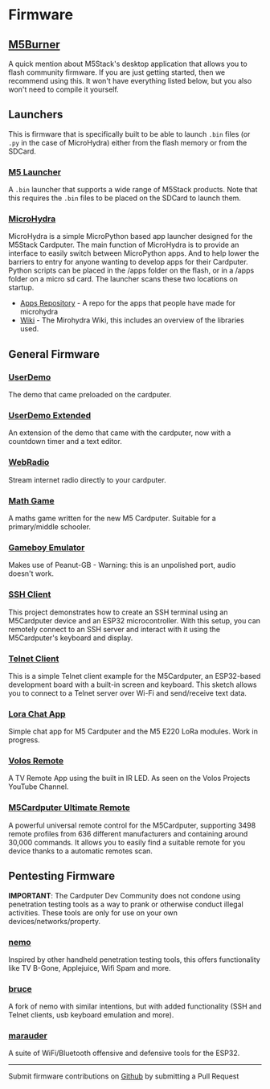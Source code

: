 # Firmware

## [M5Burner][]

A quick mention about M5Stack's desktop application that allows you to flash community firmware. If you are just getting started, then we recommend using this. It won't have everything listed below, but you also won't need to compile it yourself.

## Launchers

This is firmware that is specifically built to be able to launch `.bin` files (or `.py` in the case of MicroHydra) either from the flash memory or from the SDCard.

### [M5 Launcher][m5launcher]

A `.bin` launcher that supports a wide range of M5Stack products. Note that this requires the `.bin` files to be placed on the SDCard to launch them.

### [MicroHydra][microhydra]

MicroHydra is a simple MicroPython based app launcher designed for the M5Stack Cardputer. The main function of MicroHydra is to provide an interface to easily switch between MicroPython apps. And to help lower the barriers to entry for anyone wanting to develop apps for their Cardputer. Python scripts can be placed in the /apps folder on the flash, or in a /apps folder on a micro sd card. The launcher scans these two locations on startup.

- [Apps Repository][mhydra-apps] - A repo for the apps that people have made for microhydra
- [Wiki][mhydra-wiki] - The Mirohydra Wiki, this includes an overview of the libraries used.

## General Firmware

### [UserDemo][userdemo]

The demo that came preloaded on the cardputer.

### [UserDemo Extended][userdemo-extended]

An extension of the demo that came with the cardputer, now with a countdown timer and a text editor.

### [WebRadio][webradio]

Stream internet radio directly to your cardputer.

### [Math Game][mathgame]

A maths game written for the new M5 Cardputer. Suitable for a primary/middle schooler.

### [Gameboy Emulator][gb-emulator]

Makes use of Peanut-GB - Warning: this is an unpolished port, audio doesn't work.

### [SSH Client][sshclient]

This project demonstrates how to create an SSH terminal using an M5Cardputer device and an ESP32 microcontroller. With this setup, you can remotely connect to an SSH server and interact with it using the M5Cardputer's keyboard and display.

### [Telnet Client][telnetclient]

This is a simple Telnet client example for the M5Cardputer, an ESP32-based development board with a built-in screen and keyboard. This sketch allows you to connect to a Telnet server over Wi-Fi and send/receive text data.

### [Lora Chat App][lora-chat]

Simple chat app for M5 Cardputer and the M5 E220 LoRa modules. Work in progress.

### [Volos Remote][volos-remote]

A TV Remote App using the built in IR LED. As seen on the Volos Projects YouTube Channel.

### [M5Cardputer Ultimate Remote][ultimate-remote]

A powerful universal remote control for the M5Cardputer, supporting 3498 remote profiles from 636 different manufacturers and containing around 30,000 commands. It allows you to easily find a suitable remote for you device thanks to a automatic remotes scan.

## Pentesting Firmware

**IMPORTANT**: The Cardputer Dev Community does not condone using penetration testing tools as a way to prank or otherwise conduct illegal activities. These tools are only for use on your own devices/networks/property.

### [nemo][]

Inspired by other handheld penetration testing tools, this offers functionality like TV B-Gone, Applejuice, Wifi Spam and more.

### [bruce][]

A fork of nemo with similar intentions, but with added functionality (SSH and Telnet clients, usb keyboard emulation and more).

### [marauder][]

A suite of WiFi/Bluetooth offensive and defensive tools for the ESP32.

---

Submit firmware contributions on [Github](https://github.com/cardputer-dev/cardputer-site) by submitting a Pull Request

[M5Burner]: https://docs.m5stack.com/en/download#m5burner
[m5launcher]: https://github.com/bmorcelli/M5Stick-Launcher
[microhydra]: https://github.com/echo-lalia/Cardputer-MicroHydra/blob/main/README.md
[webradio]: https://github.com/cyberwisk/M5Cardputer_WebRadio
[nemo]: https://github.com/n0xa/m5stick-nemo
[bruce]: https://github.com/pr3y/m5-bruce
[marauder]: https://github.com/marivaaldo/ESP32Marauder/tree/feature/add-m5cardputer-support
[userdemo]: https://github.com/m5stack/M5Cardputer-UserDemo
[userdemo-extended]: https://github.com/JohnZ03/M5Cardputer-UserDemo
[mathgame]: https://github.com/seanbutler/M5CardputerMathGame
[gb-emulator]: https://github.com/matthew-5pl/gb_cardputer
[sshclient]: https://github.com/aat440hz/SSHClient-M5Cardputer
[telnetclient]: https://github.com/aat440hz/TelnetClient-M5Cardputer
[lora-chat]: https://github.com/nonik0/CardputerLoRaChat
[volos-remote]: https://github.com/VolosR/M5CardRemote/
[mhydra-apps]: https://github.com/echo-lalia/MicroHydra-Apps/tree/main/apps
[mhydra-wiki]: https://github.com/echo-lalia/Cardputer-MicroHydra/wiki/MicroHydra-Wiki
[ultimate-remote]: https://github.com/geo-tp/Ultimate-Remote
